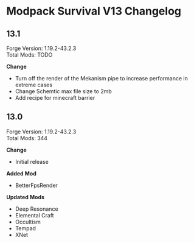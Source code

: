 # Modpack Survival V13 Changelog

## 13.1

Forge Version: 1.19.2-43.2.3  
Total Mods: TODO

**Change**

- Turn off the render of the Mekanism pipe to increase performance in extreme cases
- Change Schemtic max file size to 2mb
- Add recipe for minecraft barrier

## 13.0

Forge Version: 1.19.2-43.2.3  
Total Mods: 344

**Change**

- Initial release

**Added Mod**

- BetterFpsRender

**Updated Mods**

- Deep Resonance
- Elemental Craft
- Occultism
- Tempad
- XNet
